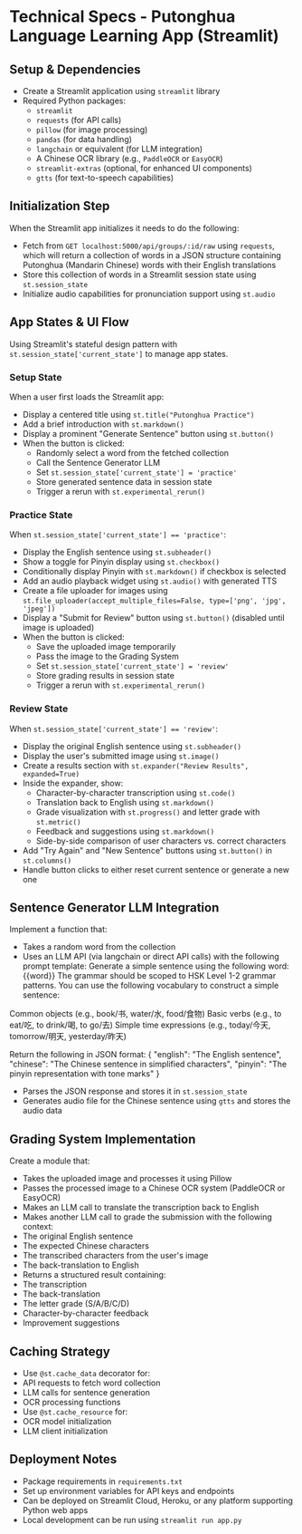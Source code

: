 # Technical Specs - Putonghua Language Learning App (Streamlit)

## Setup & Dependencies
- Create a Streamlit application using `streamlit` library
- Required Python packages:
  - `streamlit`
  - `requests` (for API calls)
  - `pillow` (for image processing)
  - `pandas` (for data handling)
  - `langchain` or equivalent (for LLM integration)
  - A Chinese OCR library (e.g., `PaddleOCR` or `EasyOCR`)
  - `streamlit-extras` (optional, for enhanced UI components)
  - `gtts` (for text-to-speech capabilities)

## Initialization Step
When the Streamlit app initializes it needs to do the following:
- Fetch from `GET localhost:5000/api/groups/:id/raw` using `requests`, which will return a collection of words in a JSON structure containing Putonghua (Mandarin Chinese) words with their English translations
- Store this collection of words in a Streamlit session state using `st.session_state`
- Initialize audio capabilities for pronunciation support using `st.audio`

## App States & UI Flow
Using Streamlit's stateful design pattern with `st.session_state['current_state']` to manage app states.

### Setup State
When a user first loads the Streamlit app:
- Display a centered title using `st.title("Putonghua Practice")`
- Add a brief introduction with `st.markdown()`
- Display a prominent "Generate Sentence" button using `st.button()`
- When the button is clicked:
  - Randomly select a word from the fetched collection
  - Call the Sentence Generator LLM
  - Set `st.session_state['current_state'] = 'practice'`
  - Store generated sentence data in session state
  - Trigger a rerun with `st.experimental_rerun()`

### Practice State
When `st.session_state['current_state'] == 'practice'`:
- Display the English sentence using `st.subheader()`
- Show a toggle for Pinyin display using `st.checkbox()`
- Conditionally display Pinyin with `st.markdown()` if checkbox is selected
- Add an audio playback widget using `st.audio()` with generated TTS
- Create a file uploader for images using `st.file_uploader(accept_multiple_files=False, type=['png', 'jpg', 'jpeg'])`
- Display a "Submit for Review" button using `st.button()` (disabled until image is uploaded)
- When the button is clicked:
  - Save the uploaded image temporarily
  - Pass the image to the Grading System
  - Set `st.session_state['current_state'] = 'review'`
  - Store grading results in session state
  - Trigger a rerun with `st.experimental_rerun()`

### Review State
When `st.session_state['current_state'] == 'review'`:
- Display the original English sentence using `st.subheader()`
- Display the user's submitted image using `st.image()`
- Create a results section with `st.expander("Review Results", expanded=True)`
- Inside the expander, show:
  - Character-by-character transcription using `st.code()`
  - Translation back to English using `st.markdown()`
  - Grade visualization with `st.progress()` and letter grade with `st.metric()`
  - Feedback and suggestions using `st.markdown()`
  - Side-by-side comparison of user characters vs. correct characters
- Add "Try Again" and "New Sentence" buttons using `st.button()` in `st.columns()`
- Handle button clicks to either reset current sentence or generate a new one

## Sentence Generator LLM Integration
Implement a function that:
- Takes a random word from the collection
- Uses an LLM API (via langchain or direct API calls) with the following prompt template:
Generate a simple sentence using the following word: {{word}}
The grammar should be scoped to HSK Level 1-2 grammar patterns.
You can use the following vocabulary to construct a simple sentence:

Common objects (e.g., book/书, water/水, food/食物)
Basic verbs (e.g., to eat/吃, to drink/喝, to go/去)
Simple time expressions (e.g., today/今天, tomorrow/明天, yesterday/昨天)

Return the following in JSON format:
{
"english": "The English sentence",
"chinese": "The Chinese sentence in simplified characters",
"pinyin": "The pinyin representation with tone marks"
}

- Parses the JSON response and stores it in `st.session_state`
- Generates audio file for the Chinese sentence using `gtts` and stores the audio data

## Grading System Implementation
Create a module that:
- Takes the uploaded image and processes it using Pillow
- Passes the processed image to a Chinese OCR system (PaddleOCR or EasyOCR)
- Makes an LLM call to translate the transcription back to English
- Makes another LLM call to grade the submission with the following context:
- The original English sentence
- The expected Chinese characters
- The transcribed characters from the user's image
- The back-translation to English
- Returns a structured result containing:
- The transcription
- The back-translation
- The letter grade (S/A/B/C/D)
- Character-by-character feedback
- Improvement suggestions

## Caching Strategy
- Use `@st.cache_data` decorator for:
- API requests to fetch word collection
- LLM calls for sentence generation
- OCR processing functions
- Use `@st.cache_resource` for:
- OCR model initialization
- LLM client initialization

## Deployment Notes
- Package requirements in `requirements.txt`
- Set up environment variables for API keys and endpoints
- Can be deployed on Streamlit Cloud, Heroku, or any platform supporting Python web apps
- Local development can be run using `streamlit run app.py`